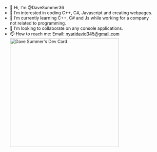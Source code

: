 - 👋 Hi, I’m @DaveSummer36
- 👀 I’m interested in coding C++, C#, Javascript and creating webpages.
- 🌱 I’m currently learning C++, C# and Js while working for a company not related to programming.
- 💞️ I’m looking to collaborate on any console applications.
- 📫 How to reach me: 
Email: nyaridavid345@gmail.com
<a href="https://app.daily.dev*davesummer36"><img src="https://api.daily.dev/devcards/v2/k4Twib6jVGp5XEVmENNHi.png?r=xkf&type=default" width="356" alt="Dave Summer's Dev Card">

